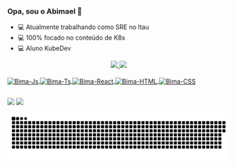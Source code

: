 ### Opa, sou o Abimael 👋

- 💻 Atualmente trabalhando como SRE no Itau
- 💻 100% focado no conteúdo de K8s
- 💻 Aluno KubeDev

<div align="center">
  <a href="https://github.com/abimaelalves">
  <img height="180em" src="https://github-readme-stats.vercel.app/api?username=abimaelalves&show_icons=true&theme=dark&include_all_commits=true&count_private=true"/>
  <img height="180em" src="https://github-readme-stats.vercel.app/api/top-langs/?username=abimaelalves&layout=compact&langs_count=7&theme=dark"/>
</div>
<div style="display: inline_block"><br>
  <img align="center" alt="Bima-Js" height="30" width="40" src="https://cdn.jsdelivr.net/gh/devicons/devicon/icons/docker/docker-original-wordmark.svg">
  <img align="center" alt="Bima-Ts" height="30" width="40" src="https://cdn.jsdelivr.net/gh/devicons/devicon/icons/kubernetes/kubernetes-plain.svg">
  <img align="center" alt="Bima-React" height="30" width="40" src="https://cdn.jsdelivr.net/gh/devicons/devicon/icons/linux/linux-original.svg">
  <img align="center" alt="Bima-HTML" height="30" width="40" src="https://cdn.jsdelivr.net/gh/devicons/devicon/icons/jenkins/jenkins-original.svg">
  <img align="center" alt="Bima-CSS" height="30" width="40" src="https://cdn.jsdelivr.net/gh/devicons/devicon/icons/bash/bash-plain.svg">
  
</div>
  
  ##
 
<div> 
  <a href = "mailto:ti.abimael@gmail.com"><img src="https://img.shields.io/badge/-Gmail-%23333?style=for-the-badge&logo=gmail&logoColor=white" target="_blank"></a>
  <a href="https://www.linkedin.com/in/abimael-santos-364b10b5/" target="_blank"><img src="https://img.shields.io/badge/-LinkedIn-%230077B5?style=for-the-badge&logo=linkedin&logoColor=white" target="_blank"></a> 
 
  ![Snake animation](https://github.com/abimaelalves/abimaelalves/blob/output/github-contribution-grid-snake.svg)
 
</div>
